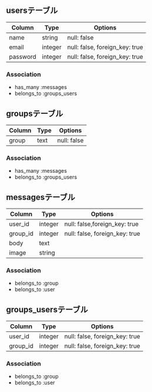 ## usersテーブル

|Column|Type|Options|
|------|----|-------|
|name|string|null: false|
|email|integer|null: false, foreign_key: true|
|password|integer|null: false, foreign_key: true|

### Association
- has_many   :messages
- belongs_to :groups_users

## groupsテーブル

|Column|Type|Options|
|------|----|-------|
|group|text|null: false|

### Association
- has_many   :messages
- belongs_to :groups_users

## messagesテーブル

|Column|Type|Options|
|------|----|-------|
|user_id|integer|null: false,foreign_key: true|
|group_id|integer|null: false, foreign_key: true|
|body|text|
|image|string|

### Association
- belongs_to :group
- belongs_to :user


## groups_usersテーブル

|Column|Type|Options|
|------|----|-------|
|user_id|integer|null: false, foreign_key: true|
|group_id|integer|null: false, foreign_key: true|

### Association
- belongs_to :group
- belongs_to :user